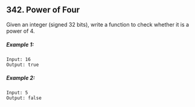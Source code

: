 ## 342. Power of Four
Given an integer (signed 32 bits), write a function to check whether it is a power of 4.

##### Example 1:
```
Input: 16
Output: true
```
##### Example 2:
```
Input: 5
Output: false
```